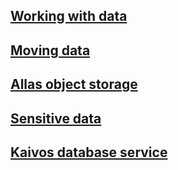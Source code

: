 ## [Working with data](datasets/dataset-sources.md)

## [Moving data](#)

## [Allas object storage](Allas/index.md)

## [Sensitive data](sensitive-data/index.md)

## [Kaivos database service](kaivos/overview.md)